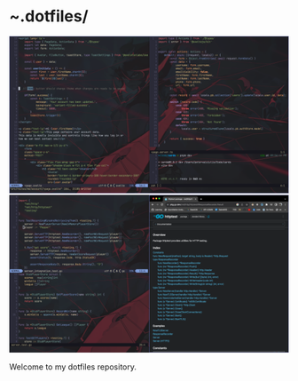 # ~.dotfiles/
![Neovim Image](misc/Neovim.png)
![Yabai Image](misc/Yabai.png)

Welcome to my dotfiles repository.
